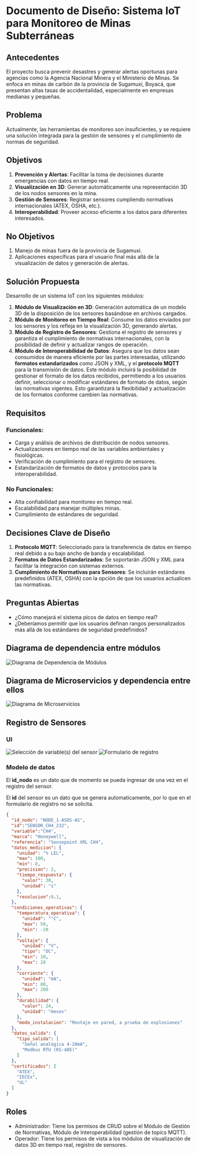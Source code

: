 # **Documento de Diseño: Sistema IoT para Monitoreo de Minas Subterráneas**

## **Antecedentes**
El proyecto busca prevenir desastres y generar alertas oportunas para agencias como la Agencia Nacional Minera y el Ministerio de Minas. Se enfoca en minas de carbón de la provincia de Sugamuxi, Boyacá, que presentan altas tasas de accidentalidad, especialmente en empresas medianas y pequeñas.

## **Problema**
Actualmente, las herramientas de monitoreo son insuficientes, y se requiere una solución integrada para la gestión de sensores y el cumplimiento de normas de seguridad.

## **Objetivos**
1. **Prevención y Alertas**: Facilitar la toma de decisiones durante emergencias con datos en tiempo real.
2. **Visualización en 3D**: Generar automáticamente una representación 3D de los nodos sensores en la mina.
3. **Gestión de Sensores**: Registrar sensores cumpliendo normativas internacionales (ATEX, OSHA, etc.).
4. **Interoperabilidad**: Proveer acceso eficiente a los datos para diferentes interesados.

## **No Objetivos**
1. Manejo de minas fuera de la provincia de Sugamuxi.
2. Aplicaciones específicas para el usuario final más allá de la visualización de datos y generación de alertas.

## **Solución Propuesta**
Desarrollo de un sistema IoT con los siguientes módulos:

1. **Módulo de Visualización en 3D**: Generación automática de un modelo 3D de la disposición de los sensores basándose en archivos cargados.
2. **Módulo de Monitoreo en Tiempo Real**: Consume los datos enviados por los sensores y los refleja en la visualización 3D, generando alertas.
3. **Módulo de Registro de Sensores**: Gestiona el registro de sensores y garantiza el cumplimiento de normativas internacionales, con la posibilidad de definir y actualizar rangos de operación.
4. **Módulo de Interoperabilidad de Datos**: Asegura que los datos sean consumidos de manera eficiente por las partes interesadas, utilizando **formatos estandarizados** como JSON y XML, y el **protocolo MQTT** para la transmisión de datos. Este módulo incluirá la posibilidad de gestionar el formato de los datos recibidos, permitiendo a los usuarios definir, seleccionar o modificar estándares de formato de datos, según las normativas vigentes. Esto garantizará la flexibilidad y actualización de los formatos conforme cambien las normativas.

## **Requisitos**
### Funcionales:
- Carga y análisis de archivos de distribución de nodos sensores.
- Actualizaciones en tiempo real de las variables ambientales y fisiológicas.
- Verificación de cumplimiento para el registro de sensores.
- Estandarización de formatos de datos y protocolos para la interoperabilidad.

### No Funcionales:
- Alta confiabilidad para monitoreo en tiempo real.
- Escalabilidad para manejar múltiples minas.
- Cumplimiento de estándares de seguridad.

## **Decisiones Clave de Diseño**
1. **Protocolo MQTT**: Seleccionado para la transferencia de datos en tiempo real debido a su bajo ancho de banda y escalabilidad.
2. **Formatos de Datos Estandarizados**: Se soportarán JSON y XML para facilitar la integración con sistemas externos.
3. **Cumplimiento de Normativas para Sensores**: Se incluirán estándares predefinidos (ATEX, OSHA) con la opción de que los usuarios actualicen las normativas.

## **Preguntas Abiertas**
- ¿Cómo manejará el sistema picos de datos en tiempo real?
- ¿Deberíamos permitir que los usuarios definan rangos personalizados más allá de los estándares de seguridad predefinidos?

## Diagrama de dependencia entre módulos
![Diagrama de Dependencia de Módulos](./imgs/diagrama_dependencia_modulos.png)
## Diagrama de Microservicios y dependencia entre ellos
![Diagrama de Microservicios](./imgs/diagrama_modulos_a_microservicios.png)
## Registro de Sensores
### UI
![Selección de variable(s) del sensor](./imgs/ui_registro_sensores_part_1.png)
![Formulario de registro](./imgs/ui_registro_sensores_part_2.png)
### Modelo de datos
El **id_nodo** es un dato que de momento se pueda ingresar de una vez en el registro del sensor. 

El **id** del sensor es un dato que se genera automaticamente, por lo que en el formulario de registro no se solicita.
```json
{
  "id_nodo": "NODE_1-ASDS-AS",
  "id":"SENSOR_CH4_232",
  "variable":"CH4",
  "marca": "Honeywell",
  "referencia": "Sensepoint XRL CH4",
  "datos_medicion": {
	"unidad": "% LEL",
    "max": 100,
    "min": 0,
    "precision": 2,
    "tiempo_respuesta": {
      "valor": 30,
      "unidad": "s"
    },
    "resolucion":0.1,
  },
  "condiciones_operativas": {
    "temperatura_operativa": {
      "unidad": "°C",
      "max": 50,
      "min": -20
    },
    "voltaje": {
      "unidad": "V",
      "tipo": "DC",
      "min": 10,
      "max": 28
    },
    "corriente": {
      "unidad": "mA",
      "min": 80,
      "max": 200
    },
    "durabilidad": {
      "valor": 24,
      "unidad": "meses"
    },
    "modo_instalacion": "Montaje en pared, a prueba de explosiones"
  },
  "datos_salida": {
    "tipo_salida": [
      "Señal analógica 4-20mA",
      "Modbus RTU (RS-485)"
    ]
  },
  "certificados": [
    "ATEX",
    "IECEx",
    "UL"
  ]
}


```

## Roles
- Administrador: Tiene los permisos de CRUD sobre el Módulo de Gestión de Normativas, Módulo de Interoperabilidad (gestión de topics MQTT).
- Operador: Tiene los permisos de vista a los módulos de visualización de datos 3D en tiempo real, registro de sensores.